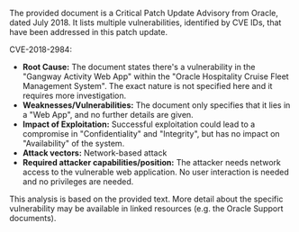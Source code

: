 The provided document is a Critical Patch Update Advisory from Oracle, dated July 2018. It lists multiple vulnerabilities, identified by CVE IDs, that have been addressed in this patch update.

CVE-2018-2984:
  - **Root Cause:** The document states there's a vulnerability in the "Gangway Activity Web App" within the "Oracle Hospitality Cruise Fleet Management System". The exact nature is not specified here and it requires more investigation.
  - **Weaknesses/Vulnerabilities:**  The document only specifies that it lies in a "Web App", and no further details are given.
  -  **Impact of Exploitation:**  Successful exploitation could lead to a compromise in "Confidentiality" and "Integrity", but has no impact on "Availability" of the system.
  - **Attack vectors:** Network-based attack
  - **Required attacker capabilities/position:**  The attacker needs network access to the vulnerable web application. No user interaction is needed and no privileges are needed.

This analysis is based on the provided text. More detail about the specific vulnerability may be available in linked resources (e.g. the Oracle Support documents).